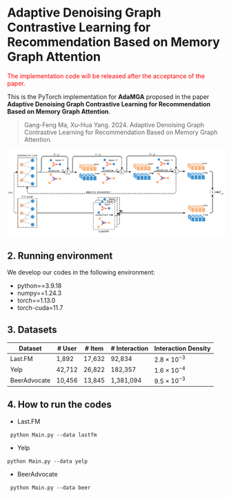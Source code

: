  # Adaptive Denoising Graph Contrastive Learning for Recommendation Based on Memory Graph Attention

<font color='red'>The implementation code will be released after the acceptance of the paper.</font>

This is the PyTorch implementation for **AdaMGA** proposed in the paper **Adaptive Denoising Graph Contrastive Learning for Recommendation Based on Memory Graph Attention**.

> Gang-Feng Ma, Xu-Hua Yang. 2024. Adaptive Denoising Graph Contrastive Learning for Recommendation Based on Memory Graph Attention.

![img_1.png](img_1.png)

## 2. Running environment

We develop our codes in the following environment:

- python==3.9.18
- numpy==1.24.3
- torch==1.13.0
- torch-cuda=11.7

## 3. Datasets

| Dataset      | # User   | # Item | # Interaction | Interaction Density |
| ------------ |----------| ------ | ------------- | ------------------- |
| Last.FM      | 1,892    | 17,632 | 92,834        | 2.8 × $10^{-3}$     |
| Yelp         | 42,712   | 26,822 | 182,357       | 1.6 × $10^{-4}$     |
| BeerAdvocate | 10,456   | 13,845 | 1,381,094     | 9.5 × $10^{-3}$     |

## 4. How to run the codes


- Last.FM

```python9
 python Main.py --data lastfm
```

- Yelp

```python9
python Main.py --data yelp
```

- BeerAdvocate

```python9
 python Main.py --data beer
```